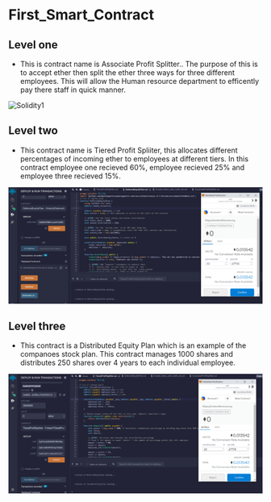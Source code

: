 # First_Smart_Contract

## Level one 

* This is contract name is Associate Profit Splitter.. The purpose of this is to accept ether then split the ether three ways for three different employees. This will allow the Human resource department to efficently pay there staff in quick manner. 

![Solidity1](C:\Users\Justi\Pictures\Solidity_Images\Solidity_1.PNG)


## Level two

* This contract name is Tiered Profit Spliiter, this allocates different percentages of incoming ether to employees at different tiers. In this contract employee one recieved 60%, employee recieved 25% and employee three recieved 15%. 

![Solidity1](Images/Solidity_2.png)


## Level three 

* This contract is a Distributed Equity Plan which is an example of the companoes stock plan. This contract manages 1000 shares and distributes 250 shares over 4 years to each individual employee.


![Solidity1](Images/Solidity_3.png)